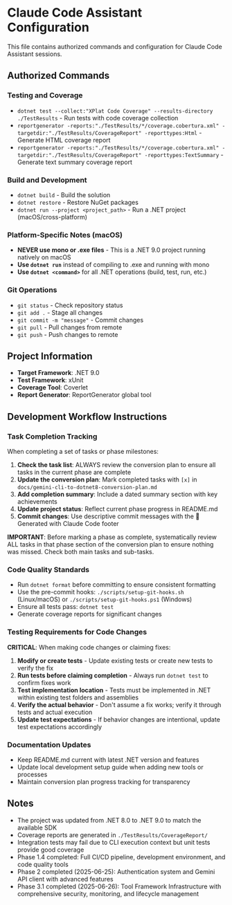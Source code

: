# Claude Code Assistant Configuration

This file contains authorized commands and configuration for Claude Code Assistant sessions.

## Authorized Commands

### Testing and Coverage
- `dotnet test --collect:"XPlat Code Coverage" --results-directory ./TestResults` - Run tests with code coverage collection
- `reportgenerator -reports:"./TestResults/*/coverage.cobertura.xml" -targetdir:"./TestResults/CoverageReport" -reporttypes:Html` - Generate HTML coverage report
- `reportgenerator -reports:"./TestResults/*/coverage.cobertura.xml" -targetdir:"./TestResults/CoverageReport" -reporttypes:TextSummary` - Generate text summary coverage report

### Build and Development
- `dotnet build` - Build the solution
- `dotnet restore` - Restore NuGet packages
- `dotnet run --project <project_path>` - Run a .NET project (macOS/cross-platform)

### Platform-Specific Notes (macOS)
- **NEVER use mono or .exe files** - This is a .NET 9.0 project running natively on macOS
- **Use `dotnet run`** instead of compiling to .exe and running with mono
- **Use `dotnet <command>`** for all .NET operations (build, test, run, etc.)

### Git Operations
- `git status` - Check repository status
- `git add .` - Stage all changes
- `git commit -m "message"` - Commit changes
- `git pull` - Pull changes from remote
- `git push` - Push changes to remote

## Project Information

- **Target Framework**: .NET 9.0
- **Test Framework**: xUnit
- **Coverage Tool**: Coverlet
- **Report Generator**: ReportGenerator global tool

## Development Workflow Instructions

### Task Completion Tracking
When completing a set of tasks or phase milestones:

1. **Check the task list**: ALWAYS review the conversion plan to ensure all tasks in the current phase are complete
2. **Update the conversion plan**: Mark completed tasks with `[x]` in `docs/gemini-cli-to-dotnet8-conversion-plan.md`
3. **Add completion summary**: Include a dated summary section with key achievements
4. **Update project status**: Reflect current phase progress in README.md
5. **Commit changes**: Use descriptive commit messages with the 🤖 Generated with Claude Code footer

**IMPORTANT**: Before marking a phase as complete, systematically review ALL tasks in that phase section of the conversion plan to ensure nothing was missed. Check both main tasks and sub-tasks.

### Code Quality Standards
- Run `dotnet format` before committing to ensure consistent formatting
- Use the pre-commit hooks: `./scripts/setup-git-hooks.sh` (Linux/macOS) or `./scripts/setup-git-hooks.ps1` (Windows)
- Ensure all tests pass: `dotnet test`
- Generate coverage reports for significant changes

### Testing Requirements for Code Changes
**CRITICAL**: When making code changes or claiming fixes:
1. **Modify or create tests** - Update existing tests or create new tests to verify the fix
2. **Run tests before claiming completion** - Always run `dotnet test` to confirm fixes work
3. **Test implementation location** - Tests must be implemented in .NET within existing test folders and assemblies
4. **Verify the actual behavior** - Don't assume a fix works; verify it through tests and actual execution
5. **Update test expectations** - If behavior changes are intentional, update test expectations accordingly

### Documentation Updates
- Keep README.md current with latest .NET version and features
- Update local development setup guide when adding new tools or processes
- Maintain conversion plan progress tracking for transparency

## Notes

- The project was updated from .NET 8.0 to .NET 9.0 to match the available SDK
- Coverage reports are generated in `./TestResults/CoverageReport/`
- Integration tests may fail due to CLI execution context but unit tests provide good coverage
- Phase 1.4 completed: Full CI/CD pipeline, development environment, and code quality tools
- Phase 2 completed (2025-06-25): Authentication system and Gemini API client with advanced features
- Phase 3.1 completed (2025-06-26): Tool Framework Infrastructure with comprehensive security, monitoring, and lifecycle management